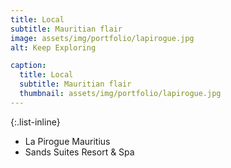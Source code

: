 ```yaml
---
title: Local
subtitle: Mauritian flair
image: assets/img/portfolio/lapirogue.jpg
alt: Keep Exploring

caption:
  title: Local
  subtitle: Mauritian flair
  thumbnail: assets/img/portfolio/lapirogue.jpg
---
```


{:.list-inline}
- La Pirogue Mauritius
- Sands Suites Resort & Spa

